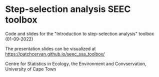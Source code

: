 # Step-selection analysis SEEC toolbox
Code and slides for the "Introduction to step-selection analysis" toolbox (01-09-2022)

The presentation slides can be visualized at https://patchcervan.github.io/seec_ssa_toolbox/

Centre for Statistics in Ecology, the Environment and Convservation, University of Cape Town

